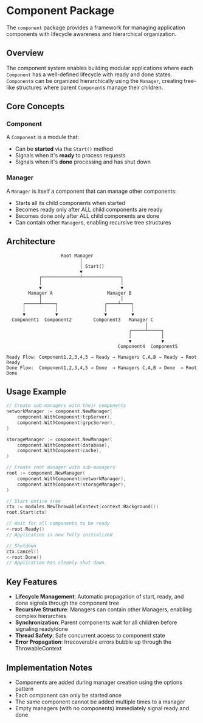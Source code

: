 # Component Package

The `component` package provides a framework for managing application components with lifecycle awareness and hierarchical organization.

## Overview

The component system enables building modular applications where each `Component` has a well-defined lifecycle with ready and done states. `Component`s can be organized hierarchically using the `Manager`, creating tree-like structures where parent `Component`s manage their children.

## Core Concepts

### Component
A `Component` is a module that:
- Can be **started** via the `Start()` method
- Signals when it's **ready** to process requests
- Signals when it's **done** processing and has shut down

### Manager
A `Manager` is itself a component that can manage other components:
- Starts all its child components when started
- Becomes ready only after ALL child components are ready
- Becomes done only after ALL child components are done
- Can contain other `Manager`s, enabling recursive tree structures

## Architecture

```
                    Root Manager
                           │
                           │ Start()
                           ▼
            ┌──────────────┴──────────────┐
            │                             │
            ▼                             ▼
        Manager A                    Manager B
            │                             │
      ┌─────┴─────┐                 ┌────┴────┐
      │           │                 │         │
      ▼           ▼                 ▼         ▼
  Component1  Component2        Component3   Manager C
                                                   │
                                             ┌─────┴─────┐
                                             │           │
                                             ▼           ▼
                                         Component4  Component5

Ready Flow: Component1,2,3,4,5 → Ready → Managers C,A,B → Ready → Root Ready
Done Flow:  Component1,2,3,4,5 → Done  → Managers C,A,B → Done  → Root Done
```

## Usage Example

```go
// Create sub-managers with their components
networkManager := component.NewManager(
    component.WithComponent(tcpServer),
    component.WithComponent(grpcServer),
)

storageManager := component.NewManager(
    component.WithComponent(database),
    component.WithComponent(cache),
)

// Create root manager with sub-managers
root := component.NewManager(
    component.WithComponent(networkManager),
    component.WithComponent(storageManager),
)

// Start entire tree
ctx := modules.NewThrowableContext(context.Background())
root.Start(ctx)

// Wait for all components to be ready
<-root.Ready()
// Application is now fully initialized

// Shutdown
ctx.Cancel()
<-root.Done()
// Application has cleanly shut down
```

## Key Features

- **Lifecycle Management**: Automatic propagation of start, ready, and done signals through the component tree
- **Recursive Structure**: Managers can contain other Managers, enabling complex hierarchies
- **Synchronization**: Parent components wait for all children before signaling ready/done
- **Thread Safety**: Safe concurrent access to component state
- **Error Propagation**: Irrecoverable errors bubble up through the ThrowableContext

## Implementation Notes

- Components are added during manager creation using the options pattern
- Each component can only be started once
- The same component cannot be added multiple times to a manager
- Empty managers (with no components) immediately signal ready and done